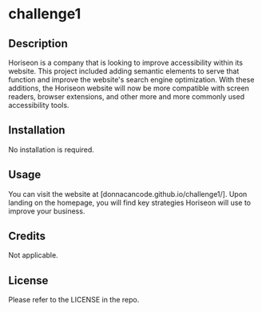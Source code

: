 # challenge1

## Description

Horiseon is a company that is looking to improve accessibility within its website.  This project included adding semantic elements to serve that function and improve the website's search engine optimization.  With these additions, the Horiseon website will now be more compatible with screen readers, browser extensions, and other more and more commonly used accessibility tools.   

## Installation

No installation is required.

## Usage

You can visit the website at [donnacancode.github.io/challenge1/].  Upon landing on the homepage, you will find key strategies Horiseon will use to improve your business.  

## Credits

Not applicable.

## License

Please refer to the LICENSE in the repo.
